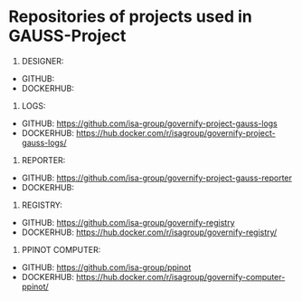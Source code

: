 # Repositories of projects used in GAUSS-Project

1. DESIGNER:
  * GITHUB:
  * DOCKERHUB:
1. LOGS:
  * GITHUB: https://github.com/isa-group/governify-project-gauss-logs
  * DOCKERHUB: https://hub.docker.com/r/isagroup/governify-project-gauss-logs/
1. REPORTER:
  * GITHUB: https://github.com/isa-group/governify-project-gauss-reporter
  * DOCKERHUB:
1. REGISTRY:
  * GITHUB: https://github.com/isa-group/governify-registry
  * DOCKERHUB: https://hub.docker.com/r/isagroup/governify-registry/
1. PPINOT COMPUTER:
  * GITHUB: https://github.com/isa-group/ppinot
  * DOCKERHUB: https://hub.docker.com/r/isagroup/governify-computer-ppinot/
